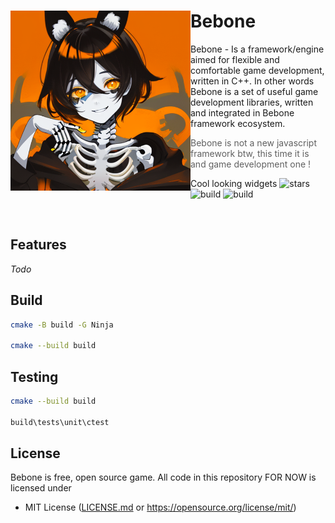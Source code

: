 <div>
  <img align="left" src="https://github.com/Maksasj/bebone/blob/master/docs/images/tmpLogo.png" width="288px">
  
  # Bebone
  Bebone - Is a framework/engine aimed for flexible and comfortable game development, written in C++. 
  In other words Bebone is a set of useful game development libraries, written and integrated 
  in Bebone framework ecosystem.
  
  > Bebone is not a new javascript framework btw, this time it is and game development one !
  
  Cool looking widgets 
  <img src="https://img.shields.io/github/stars/Maksasj/bebone" alt="stars">
  <img src="https://img.shields.io/github/actions/workflow/status/Maksasj/bebone/clang_build_win.yml" alt="build">
  <img src="https://img.shields.io/github/license/Maksasj/bebone" alt="build">
  
  <br>
</div>

## Features
*Todo*

## Build
```bash
cmake -B build -G Ninja

cmake --build build
```

## Testing
```bash
cmake --build build

build\tests\unit\ctest
```

## License
Bebone is free, open source game. All code in this repository FOR NOW is licensed under
- MIT License ([LICENSE.md](https://github.com/Maksasj/bebone/blob/master/LICENSE.md) or https://opensource.org/license/mit/)